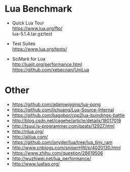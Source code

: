 # Lua Benchmark  

* Quick Lua Tour  
	https://www.lua.org/ftp/  
	lua-5.1.4.tar.gz/test  

* Test Suites  
	https://www.lua.org/tests/  
	
* SciMark for Lua   
	http://luajit.org/performance.html  
	https://github.com/xebecnan/UniLua  

# Other  
* https://github.com/adamwiggins/lua-pong  
* https://github.com/lichuang/Lua-Source-Internal  
* https://github.com/bagobor/cpp2lua-buindings-battle  
* http://blog.csdn.net/cagehe/article/details/18017019  
* http://tsuui.is-programmer.com/posts/12927.html  
* http://nlua.org/  
* http://alilua.com/  
* https://github.com/jsnyder/lua/tree/lua_tiny_ram  
* http://www.cnblogs.com/sniperHW/p/4020130.html  
* https://www.zhihu.com/question/28619506  
* http://wuzhiwei.net/lua_performance/  
* http://www.luafaq.org/  

